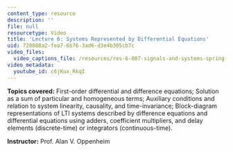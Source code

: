```yaml
---
content_type: resource
description: ''
file: null
resourcetype: Video
title: 'Lecture 6: Systems Represented by Differential Equations'
uid: 728888a2-fea7-6b76-3ad6-d3e4b305cb7c
video_files:
  video_captions_file: /resources/res-6-007-signals-and-systems-spring-2011/video-lectures/lecture-6-systems-represented-by-differential-equations/c6jKux_RkqI.vtt
video_metadata:
  youtube_id: c6jKux_RkqI
---
```


**Topics covered:** First-order differential and difference equations; Solution as a sum of particular and homogeneous terms; Auxiliary conditions and relation to system linearity, causality, and time-invariance; Block-diagram representations of LTI systems described by difference equations and differential equations using adders, coefficient multipliers, and delay elements (discrete-time) or integrators (continuous-time).

**Instructor:** Prof. Alan V. Oppenheim